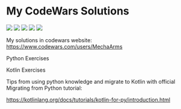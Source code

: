 # My CodeWars Solutions
![](https://www.codewars.com/users/MechaArms/badges/micro)
![](https://img.shields.io/github/directory-file-count/MechaArms/My-CodeWars-Solutions/Kotlin?color=blueviolet&label=Koltin%20-%20exercises&logo=Kotlin)
![](https://img.shields.io/github/directory-file-count/MechaArms/My-CodeWars-Solutions/Python?color=blue&label=Python%20-%20files&logo=Python)
![](https://img.shields.io/badge/-Python-blue)
![](https://img.shields.io/badge/-Kotlin-blueviolet)

My solutions in codewars website: https://www.codewars.com/users/MechaArms
<p>Python Exercises</p>
<p>Kotlin Exercises</p>

<p>Tips from using python knowledge and migrate to Kotlin with official Migrating from Python tutorial:</p>

https://kotlinlang.org/docs/tutorials/kotlin-for-py/introduction.html
